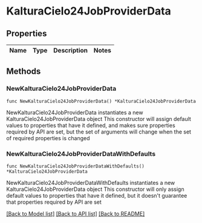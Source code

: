 # KalturaCielo24JobProviderData

## Properties

Name | Type | Description | Notes
------------ | ------------- | ------------- | -------------

## Methods

### NewKalturaCielo24JobProviderData

`func NewKalturaCielo24JobProviderData() *KalturaCielo24JobProviderData`

NewKalturaCielo24JobProviderData instantiates a new KalturaCielo24JobProviderData object
This constructor will assign default values to properties that have it defined,
and makes sure properties required by API are set, but the set of arguments
will change when the set of required properties is changed

### NewKalturaCielo24JobProviderDataWithDefaults

`func NewKalturaCielo24JobProviderDataWithDefaults() *KalturaCielo24JobProviderData`

NewKalturaCielo24JobProviderDataWithDefaults instantiates a new KalturaCielo24JobProviderData object
This constructor will only assign default values to properties that have it defined,
but it doesn't guarantee that properties required by API are set


[[Back to Model list]](../README.md#documentation-for-models) [[Back to API list]](../README.md#documentation-for-api-endpoints) [[Back to README]](../README.md)


